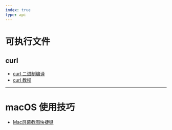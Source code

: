 ```yaml
---
index: true
type: api
---
```


# 可执行文件

## curl
- [curl 二进制编译](./binaries/curl/compile.html)
- [curl 教程](./binaries/curl/tutorial.html)

---

# macOS 使用技巧
- [Mac屏幕截图快捷键](./uses/capture.html)
